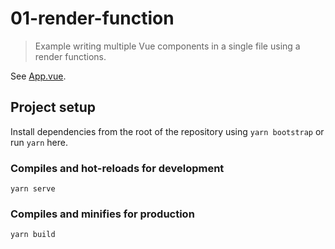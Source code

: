 # 01-render-function

> Example writing multiple Vue components in a single file using a render functions.

See [App.vue](./src/App.vue).

## Project setup

Install dependencies from the root of the repository using `yarn bootstrap` or run `yarn` here.

### Compiles and hot-reloads for development

```
yarn serve
```

### Compiles and minifies for production

```
yarn build
```
